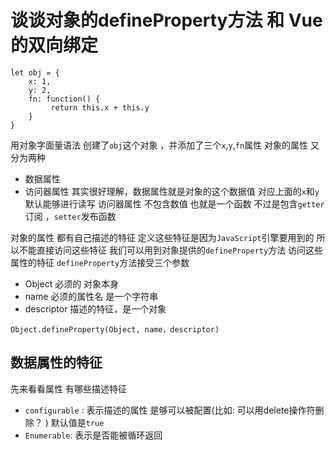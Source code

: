 # 谈谈对象的defineProperty方法 和 Vue的双向绑定


```
let obj = {
    x: 1,
    y: 2,
    fn: function() {
         return this.x + this.y        
    }
}
```
用对象字面量语法 创建了`obj`这个对象 ，并添加了三个`x`,`y`,`fn`属性
对象的属性 又分为两种
* 数据属性
* 访问器属性
其实很好理解，数据属性就是对象的这个数据值 对应上面的`x`和`y` 默认能够进行读写 
访问器属性 不包含数值 也就是一个函数 不过是包含`getter`订阅 ，`setter`发布函数

对象的属性 都有自己描述的特征 定义这些特征是因为`JavaScript`引擎要用到的 所以不能直接访问这些特征
我们可以用到对象提供的`defineProperty`方法 访问这些属性的特征
`defineProperty`方法接受三个参数
* Object 必须的 对象本身
* name 必须的属性名 是一个字符串
* descriptor 描述的特征，是一个对象

```
Object.defineProperty(Object, name，descriptor)
```
## 数据属性的特征
先来看看属性 有哪些描述特征
* `configurable` : 表示描述的属性 是够可以被配置(比如: 可以用delete操作符删除？ ) 默认值是`true`
* `Enumerable`: 表示是否能被循环返回